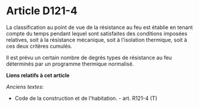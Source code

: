 # Article D121-4

La classification au point de vue de la résistance au feu est établie en tenant compte du temps pendant lequel sont
satisfaites des conditions imposées relatives, soit à la résistance mécanique, soit à l'isolation thermique, soit à ces deux
critères cumulés.

Il est prévu un certain nombre de degrés types de résistance au feu déterminés par un programme thermique normalisé.

**Liens relatifs à cet article**

_Anciens textes_:

  - Code de la construction et de l'habitation. - art. R121-4 (T)
